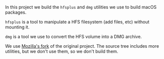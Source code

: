 In this project we build the `hfsplus` and `dmg` utilities we use to build macOS
packages.

`hfsplus` is a tool to manipulate a HFS filesystem (add files, etc) without
mounting it.

`dmg` is a tool we use to convert the HFS volume into a DMG archive.

We use [Mozilla's fork](https://github.com/mozilla/libdmg-hfsplus) of the
original project.
The source tree includes more utilities, but we don't use them, so we don't
build them.
